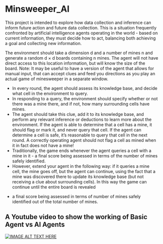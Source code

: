 # Minsweeper_AI

This project is intended to explore how data collection and inference can inform future action and future data
collection. This is a situation frequently confronted by artificial intelligence agents operating in the world - based on
current information, they must decide how to act, balancing both achieving a goal and collecting new information.

The environment should take a dimension d and a number of mines n and generate a random d × d boards
containing n mines. The agent will not have direct access to this location information, but will know the size of
the board. Note: It may be useful to have a version of the agent that allows for manual input, that can accept
clues and feed you directions as you play an actual game of minesweeper in a separate window.
* In every round, the agent should assess its knowledge base, and decide what cell in the environment to query.
* In responding to a query, the environment should specify whether or not there was a mine there, and if not,
how many surrounding cells have mines.
* The agent should take this clue, add it to its knowledge base, and perform any relevant inference or deductions
to learn more about the environment. If the agent is able to determine that a cell has a mine, it should flag or
mark it, and never query that cell. If the agent can determine a cell is safe, it’s reasonable to query that cell
in the next round. A correctly operating agent should not flag a cell as mined when it in fact does
not have a mine!
* Traditionally, the game ends whenever the agent queries a cell with a mine in it - a final score being assessed
in terms of the number of mines safely identified.
* However, extend your agent in the following way: if it queries a mine cell, the mine goes off, but the
agent can continue, using the fact that a mine was discovered there to update its knowledge base (but not
receiving a clue about surrounding cells). In this way the game can continue until the entire board is revealed
- a final score being assessed in terms of number of mines safely identified out of the total number of mines.

## A Youtube video to show the working of Basic Agent vs AI Agents

[![IMAGE ALT TEXT HERE](https://i9.ytimg.com/vi/CgeuywBUGns/mq2.jpg?sqp=CKSpoYQG&rs=AOn4CLBGXb_W3G0ZcxkiSOKor6aKTwq44Q)](https://youtu.be/CgeuywBUGns)
